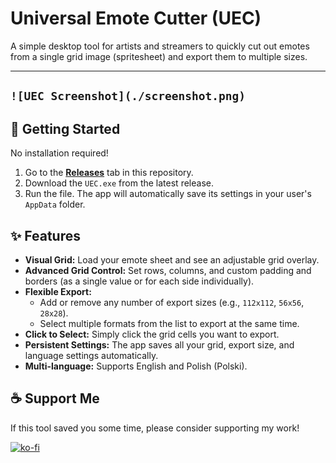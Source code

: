 # Universal Emote Cutter (UEC)

A simple desktop tool for artists and streamers to quickly cut out emotes from a single grid image (spritesheet) and export them to multiple sizes.

---
`![UEC Screenshot](./screenshot.png)`
---

## 🚀 Getting Started

No installation required!

1.  Go to the [**Releases**](https://github.com/Estix0/Universal-Emote-Cutter/releases) tab in this repository.
2.  Download the `UEC.exe` from the latest release.
3.  Run the file. The app will automatically save its settings in your user's `AppData` folder.

## ✨ Features

* **Visual Grid:** Load your emote sheet and see an adjustable grid overlay.
* **Advanced Grid Control:** Set rows, columns, and custom padding and borders (as a single value or for each side individually).
* **Flexible Export:**
    * Add or remove any number of export sizes (e.g., `112x112`, `56x56`, `28x28`).
    * Select multiple formats from the list to export at the same time.
* **Click to Select:** Simply click the grid cells you want to export.
* **Persistent Settings:** The app saves all your grid, export size, and language settings automatically.
* **Multi-language:** Supports English and Polish (Polski).

## ☕ Support Me

If this tool saved you some time, please consider supporting my work!

[![ko-fi](https://ko-fi.com/img/githubbutton_sm.svg)](https://ko-fi.com/B0B51GYNQ8)
